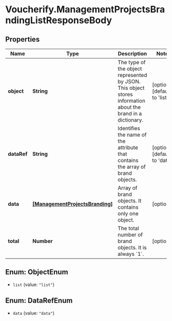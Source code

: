 # Voucherify.ManagementProjectsBrandingListResponseBody

## Properties

Name | Type | Description | Notes
------------ | ------------- | ------------- | -------------
**object** | **String** | The type of the object represented by JSON. This object stores information about the brand in a dictionary. | [optional] [default to &#39;list&#39;]
**dataRef** | **String** | Identifies the name of the attribute that contains the array of brand objects. | [optional] [default to &#39;data&#39;]
**data** | [**[ManagementProjectsBranding]**](ManagementProjectsBranding.md) | Array of brand objects. It contains only one object. | [optional] 
**total** | **Number** | The total number of brand objects. It is always &#x60;1&#x60;. | [optional] 



## Enum: ObjectEnum


* `list` (value: `"list"`)





## Enum: DataRefEnum


* `data` (value: `"data"`)




